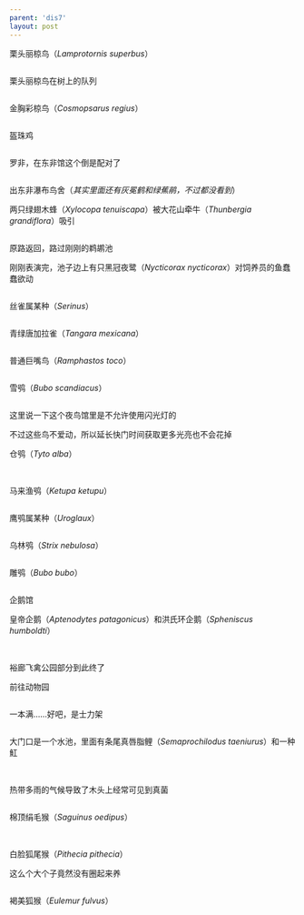 ```yaml
---
parent: 'dis7'
layout: post
---
```

栗头丽椋鸟（<i>Lamprotornis superbus</i>）
<img class='disc' data-src='https://lykoseremos.github.io/gmalb-01/dis7/154.jpg'>

<img class='disc' data-src='https://lykoseremos.github.io/gmalb-01/dis7/159.jpg'>

栗头丽椋鸟在树上的队列

<img class='disc' data-src='https://lykoseremos.github.io/gmalb-01/dis7/157.jpg'>

金胸彩椋鸟（<i>Cosmopsarus regius</i>）

<img class='disc' data-src='https://lykoseremos.github.io/gmalb-01/dis7/155.jpg'>

盔珠鸡

<img class='disc' data-src='https://lykoseremos.github.io/gmalb-01/dis7/156.jpg'>

罗非，在东非馆这个倒是配对了

<img class='disc' data-src='https://lykoseremos.github.io/gmalb-01/dis7/158.jpg'>

出东非瀑布鸟舍（<i>其实里面还有灰冕鹤和绿蕉鹃，不过都没看到</i>）

两只绿翅木蜂（<i>Xylocopa tenuiscapa</i>）被大花山牵牛（<i>Thunbergia grandiflora</i>）吸引

<img class='disc' data-src='https://lykoseremos.github.io/gmalb-01/dis7/160.jpg'>

原路返回，路过刚刚的鹈鹕池

刚刚表演完，池子边上有只黑冠夜鹭（<i>Nycticorax nycticorax</i>）对饲养员的鱼蠢蠢欲动

<img class='disc' data-src='https://lykoseremos.github.io/gmalb-01/dis7/161.jpg'>

丝雀属某种（<i>Serinus</i>）

<img class='disc' data-src='https://lykoseremos.github.io/gmalb-01/dis7/162.jpg'>

青绿唐加拉雀（<i>Tangara mexicana</i>）

<img class='disc' data-src='https://lykoseremos.github.io/gmalb-01/dis7/163.jpg'>

普通巨嘴鸟（<i>Ramphastos toco</i>）

<img class='disc' data-src='https://lykoseremos.github.io/gmalb-01/dis7/164.jpg'>

雪鸮（<i>Bubo scandiacus</i>）

<img class='disc' data-src='https://lykoseremos.github.io/gmalb-01/dis7/165.jpg'>

这里说一下这个夜鸟馆里是不允许使用闪光灯的

不过这些鸟不爱动，所以延长快门时间获取更多光亮也不会花掉

仓鸮（<i>Tyto alba</i>）

<img class='disc' data-src='https://lykoseremos.github.io/gmalb-01/dis7/166.jpg'>

<img class='disc' data-src='https://lykoseremos.github.io/gmalb-01/dis7/167.jpg'>

马来渔鸮（<i>Ketupa ketupu</i>）

<img class='disc' data-src='https://lykoseremos.github.io/gmalb-01/dis7/168.jpg'>

鹰鸮属某种（<i>Uroglaux</i>）

<img class='disc' data-src='https://lykoseremos.github.io/gmalb-01/dis7/169.jpg'>

乌林鸮（<i>Strix nebulosa</i>）

<img class='disc' data-src='https://lykoseremos.github.io/gmalb-01/dis7/170.jpg'>

雕鸮（<i>Bubo bubo</i>）

<img class='disc' data-src='https://lykoseremos.github.io/gmalb-01/dis7/171.jpg'>

企鹅馆

皇帝企鹅（<i>Aptenodytes patagonicus</i>）和洪氏环企鹅（<i>Spheniscus humboldti</i>）

<img class='disc' data-src='https://lykoseremos.github.io/gmalb-01/dis7/172.jpg'>

<img class='disc' data-src='https://lykoseremos.github.io/gmalb-01/dis7/173.jpg'>

裕廊飞禽公园部分到此终了

前往动物园

<img class='disc' data-src='https://lykoseremos.github.io/gmalb-01/dis7/174.jpg'>

一本满……好吧，是士力架

<img class='disc' data-src='https://lykoseremos.github.io/gmalb-01/dis7/175.jpg'>

大门口是一个水池，里面有条尾真唇脂鲤（<i>Semaprochilodus taeniurus</i>）和一种魟

<img class='disc' data-src='https://lykoseremos.github.io/gmalb-01/dis7/176.jpg'>

<img class='disc' data-src='https://lykoseremos.github.io/gmalb-01/dis7/177.jpg'>

热带多雨的气候导致了木头上经常可见到真菌

<img class='disc' data-src='https://lykoseremos.github.io/gmalb-01/dis7/178.jpg'>

棉顶绢毛猴（<i>Saguinus oedipus</i>）

<img class='disc' data-src='https://lykoseremos.github.io/gmalb-01/dis7/179.jpg'>

<img class='disc' data-src='https://lykoseremos.github.io/gmalb-01/dis7/180.jpg'>

<img class='disc' data-src='https://lykoseremos.github.io/gmalb-01/dis7/181.jpg'>

<img class='disc' data-src='https://lykoseremos.github.io/gmalb-01/dis7/182.jpg'>

白脸狐尾猴（<i>Pithecia pithecia</i>）

这么个大个子竟然没有圈起来养

<img class='disc' data-src='https://lykoseremos.github.io/gmalb-01/dis7/183.jpg'>

褐美狐猴（<i>Eulemur fulvus</i>）

<img class='disc' data-src='https://lykoseremos.github.io/gmalb-01/dis7/184.jpg'>
